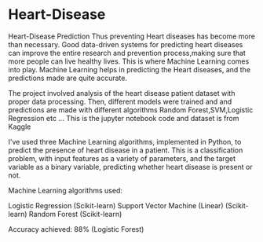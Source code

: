 # Heart-Disease
Heart-Disease Prediction 
Thus preventing Heart diseases has become more than necessary. 
Good data-driven systems for predicting heart diseases can improve the entire research and prevention process,making sure that more people can live healthy lives. 
This is where Machine Learning comes into play. Machine Learning helps in predicting the Heart diseases, and the predictions made are quite accurate.

The project involved analysis of the heart disease patient dataset with proper data processing. 
Then, different models were trained and and predictions are made with different algorithms  Random Forest,SVM,Logistic Regression etc ...
This is the jupyter notebook code  and  dataset is from Kaggle

I've used three  Machine Learning algorithms, implemented in Python, to predict the presence of heart disease in a patient.
This is a classification problem, with input features as a variety of parameters, and the target variable as a 
binary variable, predicting whether heart disease is present or not.

Machine Learning algorithms used:

Logistic Regression (Scikit-learn)
Support Vector Machine (Linear) (Scikit-learn)
Random Forest (Scikit-learn)

Accuracy achieved: 88% (Logistic Forest)

